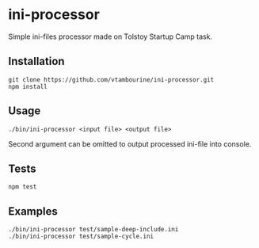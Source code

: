 ini-processor
=============

Simple ini-files processor made on Tolstoy Startup Camp task.

Installation
-----

```
git clone https://github.com/vtambourine/ini-processor.git
npm install
```

Usage
-----

```
./bin/ini-processor <input file> <output file>
```

Second argument can be omitted to output processed ini-file into console.

Tests
-----

```
npm test
```

Examples
--------

```
./bin/ini-processor test/sample-deep-include.ini
./bin/ini-processor test/sample-cycle.ini
```
